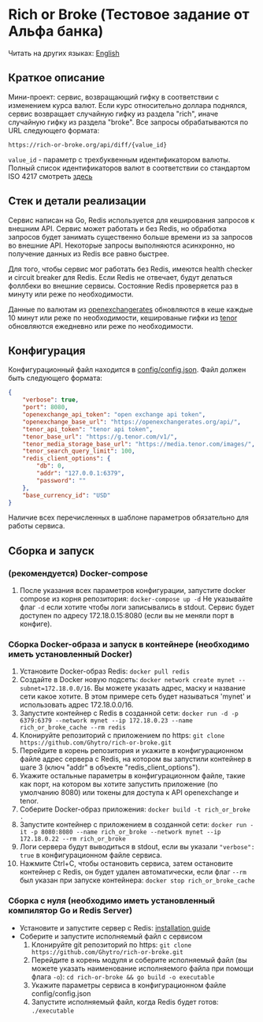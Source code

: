 # Rich or Broke (Тестовое задание от Альфа банка)
Читать на других языках: [English](https://github.com/Ghytro/rich-or-broke/blob/main/README.ru.md)
## Краткое описание
Мини-проект: сервис, возвращающий гифку в соответствии с изменением курса валют. Если курс относительно доллара поднялся, сервис возвращает случайную гифку из раздела "rich", иначе случайную гифку из раздела "broke". Все запросы обрабатываются по URL следующего формата:

```https://rich-or-broke.org/api/diff/{value_id}```

```value_id``` - параметр с трехбуквенным идентификатором валюты. Полный список идентификаторов валют в соответствии со стандартом ISO 4217 смотреть [здесь](https://ru.wikipedia.org/wiki/ISO_4217#Active_codes)

## Стек и детали реализации
Сервис написан на Go, Redis используется для кеширования запросов к внешним API. Сервис может работать и без Redis, но обработка запросов будет занимать существенно больше времени из за запросов во внешние API. Некоторые запросы выполняются асинхронно, но получение данных из Redis все равно быстрее.

Для того, чтобы сервис мог работать без Redis, имеются health checker и circuit breaker для Redis. Если Redis не отвечает, будут делаться фоллбеки во внешние сервисы. Состояние Redis проверяется раз в минуту или реже по необходимости.

Данные по валютам из [openexchangerates](https://openexchangerates.org/) обновляются в кеше каждые 10 минут или реже по необходимости, кешированые гифки из [tenor](https://tenor.com/) обновляются ежедневно или реже по необходимости.

## Конфигурация
Конфигурационный файл находится в [config/config.json](https://github.com/Ghytro/rich-or-broke/tree/main/config/config.json). Файл должен быть следующего формата:
```json
{
    "verbose": true,
    "port": 8080,
    "openexchange_api_token": "open exchange api token",
    "openexchange_base_url": "https://openexchangerates.org/api/",
    "tenor_api_token": "tenor api token",
    "tenor_base_url": "https://g.tenor.com/v1/",
    "tenor_media_storage_base_url": "https://media.tenor.com/images/",
    "tenor_search_query_limit": 100,
    "redis_client_options": {
        "db": 0,
        "addr": "127.0.0.1:6379",
        "password": ""
    },
    "base_currency_id": "USD"
}
```
Наличие всех перечисленных в шаблоне параметров обязательно для работы сервиса.

## Сборка и запуск
### (рекомендуется) Docker-compose
1. После указания всех параметров конфигурации, запустите docker compose из корня репозитория: ```docker-compose up -d```
Не указывайте флаг ```-d``` если хотите чтобы логи записывались в stdout. Сервис будет доступен по адресу 172.18.0.15:8080 (если вы не меняли порт в конфиге).
### Сборка Docker-образа и запуск в контейнере (необходимо иметь установленный Docker)
1. Установите Docker-образ Redis: ```docker pull redis```
2. Создайте в Docker новую подсеть: ```docker network create mynet --subnet=172.18.0.0/16```. Вы можете указать адрес, маску и название сети какое хотите. В этом примере сеть будет называться 'mynet' и использовать адрес 172.18.0.0/16.
3. Запустите контейнер с Redis в созданной сети: ```docker run -d -p 6379:6379 --network mynet --ip 172.18.0.23 --name rich_or_broke_cache --rm redis```
4. Клонируйте репозиторий с приложением по https: ```git clone https://github.com/Ghytro/rich-or-broke.git```
5. Перейдите в корень репозитория и укажите в конфигурационном файле адрес сервера с Redis, на котором вы запустили контейнер в шаге 3 (ключ "addr" в объекте "redis_client_options").
6. Укажите остальные параметры в конфигурационном файле, такие как порт, на котором вы хотите запустить приложение (по умолчанию 8080) или токены для доступа к API openexchange и tenor.
7. Соберите Docker-образ приложения: ```docker build -t rich_or_broke .```
8. Запустите контейнер с приложением в созданной сети: ```docker run -it -p 8080:8080 --name rich_or_broke --network mynet --ip 172.18.0.22 --rm rich_or_broke```
9. Логи сервера будут выводиться в stdout, если вы указали ```"verbose": true``` в конфигурационном файле сервиса.
10. Нажмите Ctrl+C, чтобы остановить сервиса, затем остановите контейнер с Redis, он будет удален автоматически, если флаг ```--rm``` был указан при запуске контейнера: ```docker stop rich_or_broke_cache```

### Сборка с нуля (необходимо иметь установленный компилятор Go и Redis Server)
- Установите и запустите сервер с Redis: [installation guide](https://redis.io/docs/getting-started/)
- Соберите и запустите исполняемый файл с сервисом
    1. Клонируйте git репозиторий по https: ```git clone https://github.com/Ghytro/rich-or-broke.git```
    2. Перейдите в корень модуля и соберите исполняемый файл (вы можете указать наименование исполняемого файла при помощи флага ```-o```): ```cd rich-or-broke && go build -o executable```
    3. Укажите параметры сервиса в конфигурационном файле config/config.json
    4. Запустите исполняемый файл, когда Redis будет готов: ```./executable```
